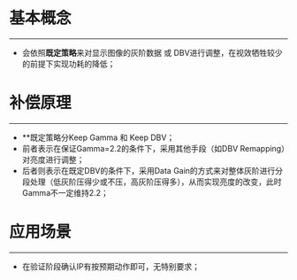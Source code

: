 # 基本概念
---
- 会依照**既定策略**来对显示图像的灰阶数据 或 DBV进行调整，在视效牺牲较少的前提下实现功耗的降低；

# 补偿原理
---
- **既定策略分Keep Gamma 和 Keep DBV；
- 前者表示在保证Gamma=2.2的条件下，采用其他手段（如DBV Remapping）对亮度进行调整；
- 后者则表示在既定DBV的条件下，采用Data Gain的方式来对整体灰阶进行分段处理（低灰阶压得少或不压，高灰阶压得多），从而实现亮度的改变，此时Gamma不一定维持2.2；

# 应用场景
---
- 在验证阶段确认IP有按预期动作即可，无特别要求；